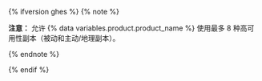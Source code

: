 {% ifversion ghes %}
{% note %}

**注意：** 允许 {% data variables.product.product_name %} 使用最多 8 种高可用性副本（被动和主动/地理副本）。

{% endnote %}

{% endif %}
